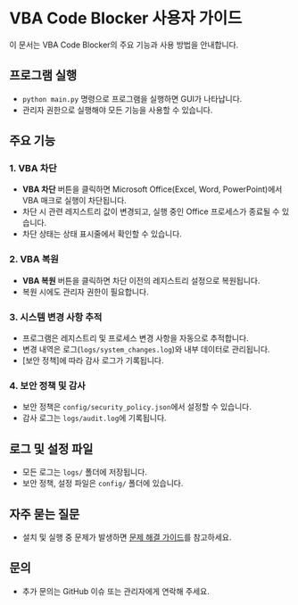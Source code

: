 # VBA Code Blocker 사용자 가이드

이 문서는 VBA Code Blocker의 주요 기능과 사용 방법을 안내합니다.

## 프로그램 실행
- `python main.py` 명령으로 프로그램을 실행하면 GUI가 나타납니다.
- 관리자 권한으로 실행해야 모든 기능을 사용할 수 있습니다.

## 주요 기능

### 1. VBA 차단
- **VBA 차단** 버튼을 클릭하면 Microsoft Office(Excel, Word, PowerPoint)에서 VBA 매크로 실행이 차단됩니다.
- 차단 시 관련 레지스트리 값이 변경되고, 실행 중인 Office 프로세스가 종료될 수 있습니다.
- 차단 상태는 상태 표시줄에서 확인할 수 있습니다.

### 2. VBA 복원
- **VBA 복원** 버튼을 클릭하면 차단 이전의 레지스트리 설정으로 복원됩니다.
- 복원 시에도 관리자 권한이 필요합니다.

### 3. 시스템 변경 사항 추적
- 프로그램은 레지스트리 및 프로세스 변경 사항을 자동으로 추적합니다.
- 변경 내역은 로그(`logs/system_changes.log`)와 내부 데이터로 관리됩니다.
- [보안 정책]에 따라 감사 로그가 기록됩니다.

### 4. 보안 정책 및 감사
- 보안 정책은 `config/security_policy.json`에서 설정할 수 있습니다.
- 감사 로그는 `logs/audit.log`에 기록됩니다.

## 로그 및 설정 파일
- 모든 로그는 `logs/` 폴더에 저장됩니다.
- 보안 정책, 설정 파일은 `config/` 폴더에 있습니다.

## 자주 묻는 질문
- 설치 및 실행 중 문제가 발생하면 [문제 해결 가이드](troubleshooting.md)를 참고하세요.

## 문의
- 추가 문의는 GitHub 이슈 또는 관리자에게 연락해 주세요. 